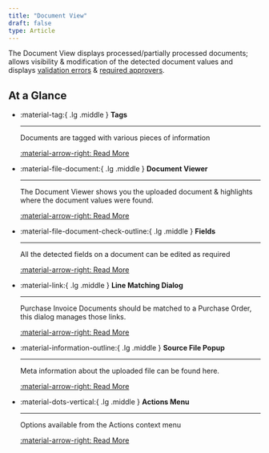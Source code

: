 ```yaml
---
title: "Document View"
draft: false
type: Article
---
```



The Document View displays processed/partially processed documents; allows visibility & modification of the detected document values and displays [validation errors](../document-validation-errors.md) & [required approvers](../settings/workflows/approvals.md).

## At a Glance

<div class="grid cards" markdown>
	
-   :material-tag:{ .lg .middle } __Tags__

    ---

    Documents are tagged with various pieces of information

    [:material-arrow-right: Read More](./tags.md)

-   :material-file-document:{ .lg .middle } __Document Viewer__

    ---

    The Document Viewer shows you the uploaded document & highlights where the document values were found.

    [:material-arrow-right: Read More](./document-viewer.md)

-   :material-file-document-check-outline:{ .lg .middle } __Fields__

    ---

    All the detected fields on a document can be edited as required

    [:material-arrow-right: Read More](./fields.md)

-   :material-link:{ .lg .middle } __Line Matching Dialog__

    ---

    Purchase Invoice Documents should be matched to a Purchase Order, this dialog manages those links.

    [:material-arrow-right: Read More](./line-matching-dialog.md)

-   :material-information-outline:{ .lg .middle } __Source File Popup__

    ---

    Meta information about the uploaded file can be found here.

    [:material-arrow-right: Read More](./source-file-popup.md)

-   :material-dots-vertical:{ .lg .middle } __Actions Menu__

    ---

    Options available from the Actions context menu

    [:material-arrow-right: Read More](./actions-menu.md)
</div>